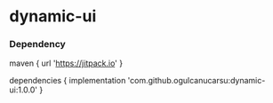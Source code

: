 # dynamic-ui


### Dependency<br>

maven { url 'https://jitpack.io' }


dependencies {
    implementation 'com.github.ogulcanucarsu:dynamic-ui:1.0.0'
}
